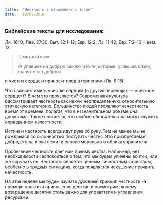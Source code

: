 ```yaml
---
title:  "Честность в отношениях с Богом"
date:   10/02/2018
---
```


### Библейские тексты для исследования:
Лк. 16:10; Лев. 27:30; Быт. 22:1–12; Евр. 12:2; Лк. 11:42; Евр. 7:2–10; Неем. 13.

> <p>Памятный стих:</p>
> «А упавшее на добрую землю, это те, которые, услышав слово, хранят его в добром
и чистом сердце и приносят плод в терпении» (Лк. 8:15).

Что означает иметь «чистое сердце» (в других переводах — «честное сердце»)? В чем это проявляется? Современная культура рассматривает честность как некую неопределенную, относительную этическую категорию. Большинство людей проявляют нечестность время от времени, полагая, что в незначительном объеме она допустима. Также считается, что особые обстоятельства могут служить оправданием нечестности.

Истина и честность всегда идут рука об руку. Тем не менее мы не рождаемся со склонностью поступать честно. Это приобретаемая добродетель, и она лежит в основе морального облика управителя.

Проявление честности дает нам преимущества. Например, нет необходимости беспокоиться о том, что мы будем уличены во лжи, или же скрывать ее. Честность является ценным личностным качеством, особенно в трудных ситуациях, когда появляется искушение проявить нечестность.

На этой неделе мы будем изучать духовный принцип честности на примере практики приношения десятин и посмотрим, почему возвращение десятин столь важно для управителя и управления ресурсами.